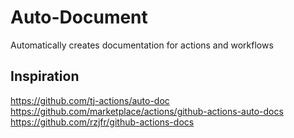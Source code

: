 # Auto-Document
Automatically creates documentation for actions and workflows


## Inspiration

https://github.com/tj-actions/auto-doc
https://github.com/marketplace/actions/github-actions-auto-docs
https://github.com/rzjfr/github-actions-docs
